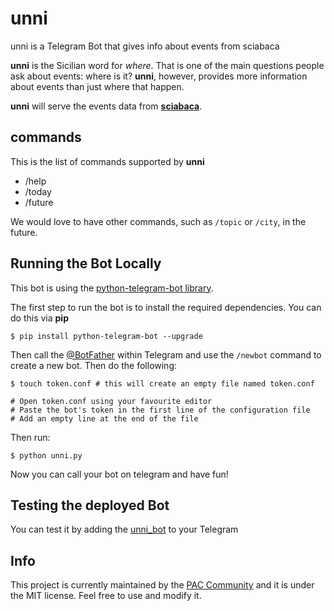# unni
unni is a Telegram Bot that gives info about events from sciabaca

**unni** is the Sicilian word for *where*. That is one of the main questions people ask about events: where is it? **unni**, however, provides more information about events than just where that happen. 

**unni** will serve the events data from [**sciabaca**](https://github.com/sic2/sciabaca). 

## commands

This is the list of commands supported by **unni**

- /help
- /today
- /future

We would love to have other commands, such as `/topic` or `/city`, in the future. 

## Running the Bot Locally

This bot is using the [python-telegram-bot library](https://github.com/python-telegram-bot/python-telegram-bot).

The first step to run the bot is to install the required dependencies. You can do this via **pip**

```
$ pip install python-telegram-bot --upgrade
```

Then call the [@BotFather](https://telegram.me/BotFather) within Telegram and use the `/newbot` command to create a new bot. Then do the following:

```
$ touch token.conf # this will create an empty file named token.conf

# Open token.conf using your favourite editor
# Paste the bot's token in the first line of the configuration file
# Add an empty line at the end of the file
```

Then run:

```
$ python unni.py
```

Now you can call your bot on telegram and have fun! 


## Testing the deployed Bot

You can test it by adding the [unni_bot](http://telegram.me/unni_bot) to your Telegram

## Info

This project is currently maintained by the [PAC Community](https://www.facebook.com/groups/programmatoriCatania/) and it is under the MIT license. Feel free to use and modify it.

